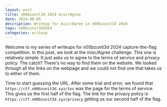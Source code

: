 ```yaml
---
layout: post
title: n00bzunit3d 2024 misc/Agree
date: 2024-08-05 
description: Writeup for misc/Agree in n00bzunit3d 2024
tags: n00bzunit3d2024
categories: writeup
---
```

Welcome to my series of writeups for n00bzunit3d 2024 capture-the-flag competition. In this post, we look at the misc/Agree challenge. This one is relatively simple. It just asks us to agree to the terms of service and privacy policy. The catch? There's no way to find them on the website. We looked through all the links on the webpage and we could not find one that takes us to either of them. 

Time to start guessing the URL. After some trial and error, we found that `https://ctf.n00bzunit3d.xyz/tos` was the page for the terms of service. This gives us the first half of the flag. The link for the privacy policy is `https://ctf.n00bzunit3d.xyz/privacy` getting us our second half of the flag.
